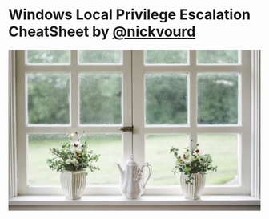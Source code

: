 # Windows Local Privilege Escalation CheatSheet by [@nickvourd](https://twitter.com/nickvourd)

<p align="center">
  <img src="/Pictures/Windows-Funny.jpg">
</p>

